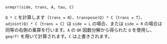 ```
ormqr!(side, trans, A, tau, C)
```

`Q * C` を計算します（`trans = N`）、`transpose(Q) * C`（`trans = T`）、`adjoint(Q) * C`（`trans = C`）は `side = L` の場合、または `side = R` の場合は同等の右側の乗算を行います。`A` の `QR` 因数分解から得られた `Q` を使用し、`geqrf!` を用いて計算されます。`C` は上書きされます。
